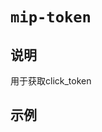 # `mip-token`


## 说明

用于获取click_token

## 示例

<mip-token m-bind:mip-click-token="mipClickToken"></mip-token>

